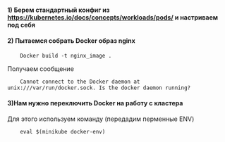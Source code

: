 #### 1) Берем стандартный конфиг из https://kubernetes.io/docs/concepts/workloads/pods/ и настриваем под себя
#### 2) Пытаемся собрать Docker образ nginx  
    
        Docker build -t nginx_image .
Получаем сообщение
        
        Cannot connect to the Docker daemon at unix:///var/run/docker.sock. Is the docker daemon running?
#### 3)Нам нужно переключить Docker на работу с кластера
 
 Для этого используем команду (передадим перменные ENV)
        
        eval $(minikube docker-env)
